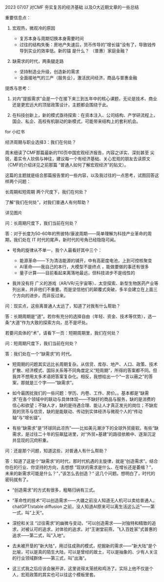 2023 07/07
对CMF 夯实复苏的经济基础 以及O大近期文章的一些总结

重要信息点：

1. 宏观热，微观冷的原因
    - 复苏本身与周期切换本身需要时间
    - 过往的结构失衡：房地产失速后，货币传导的”增长锚“没有了，导致钱传导到实业的效率低。新的锚 是什么？ （普惠）家庭金融？

2. 缺需求的时代，两条腿走路
   - 坚持制造业升级，创造新的需求
   - 全面接地气的三产（服务业），激活民间经济，商品与普惠金融

提炼与思考：
1. 对内“提振需求”会是一个在接下来三到五年中的核心课题，无论是技术、商业还是更宏远大的顶层政策设计，主题都会围绕于此。

2. 在科技创新上，新的模式亟待探索：在资本注入、公司结构、产学研流程上，国企、私企、高校有机联动的新模式，可能带来结构上的套利机会。


for 小红书

经济周期与职业选择3：我们在何处？

周末细读了CMF那篇最新的110页中国宏观经济报告，内容之详实、深刻甚至 尖锐，着实令人钦佩与神往，建议每一个有经济基础、关心宏观的朋友去读原文（CMF的介绍详见之前那篇 “普通人如何了解宏观经济”的贴文）。

这篇的主题就是结合那篇报告里的一些内容，以及我过往的一点思考，试图回答这样两个问题：

长周期和短周期 两个尺度下，我们在何处？

了解“我们在何处”，对我们普通人有何帮助？

详见图片

问：长周期尺度下，我们当前在何处？

答：对于长度为50-60年的熊彼特/康波周期——简单理解为科技产业革命的周期，我们处在 IT 时代的尾声，新时代的号角已经隐隐可闻。

- 号角的旋律从不单一，我个人最看好其中三个：
    - 能源革命——下为清洁能源的铺开，中有高密度电池，上到可控核聚变
    - AI革命——我自己的本行，大模型不是终点 ，能做要做的事还有很多
    - 量子计算——目前看起来离落地最远，但科技进步不是线性的 

- 我并没有将 广义的游戏（AR/VR/元宇宙等）、太空探索、新型生物医药产业等列出来，并非他们不重要。而是坚信他们的颠覆式突破，多半会建立在上面三个方向的进步，而非反过来。

问：现实点，这些离普通人太远了，知道了对我有什么帮助？

答：长期周期是“道”。若你有充分的选择自由（年轻、资金、技术等优势），选一条“大道”作为大致的探索方向，总不是坏处。

若要问具体的“术”，请看下一页：短期周期里，我们在何处？

问：短周期尺度下，我们当前在何处？

答：我们处在一个“缺需求”的 时代。

- 短周期的问题其实远比长周期复杂。从信贷、库存、地产、人口、政策、技术扩散、经济模式、国际关系等不同角度定义“短周期”，所得的答案都不同。但我并不想用太多术语把答案复杂化。相反，我想给出一个“一言以蔽之”的答案，那就是三个字——“缺需求”。

- 如今最困扰我们的一些问题：学历、内卷、工作、房价。。基本都是“缺需求”在各个领域中的联动与具体体现——不缺好的商品与服务，缺的是消费的信心和欲望；不缺人才，缺的是待遇合理、能让人才真正发光的岗位；不缺宏观的货币与信贷，缺的是能联动、传动到实体经济与微观个人的“传动轴”与“增长锚”。

- 有些“缺需求”是“环球同此凉热”——比如美元潮汐下的全球外贸疲软。有些“缺需求，是过往二十年的狂飙猛进里，对“外贸+基建”的路径依赖中、逐渐沉淀并显现的沉疴积重。

问：还是那个问题，知道这些，对普通人有什么帮助？

答：知道了这是个“缺需求”的时代，那时代机遇的主旋律，就是“创造需求”。结合你在的行业、你坚持的方向，去想想 “现状的需求是什么、在增长还是萎缩？”，未来的新需求可能是什么？“，”该怎么去创造？“ 这几个问题。想明白了，时代的密码就有了。

- “创造需求”的方式有很多，粗略归纳有三式。
  
- ”革命性的技术“可以创造需求——大疆之前没人知道无人机可以卖给普通人。chatGPT/stable diffusion 之前，没人知道AI原来可以离生活这么近”——第一式，叫”上天“。

- 深挖和关注 “过往需求”的幽微与变动，“可以创造需求——对独特和精致的追求，对被认可的追求，对体验的追求，对“王谢堂前燕，飞入百姓家”式普惠的追求——第二式，叫”入地“。

- 去未被开垦的”新大陆“，用过往成熟的模式，挖掘新的需求——”新大陆“是个比喻，可以是真的陌生大陆，可以是曾经的故土，可以是抽象的、少有人关注的行业领域群体——第三式，叫”出海“。

- 这三式我之后应该会展开讲，这里说得太笼统和鸡汤了。实际上他不仅是个人，宏观政策的其实也可以往这个模板里套。







